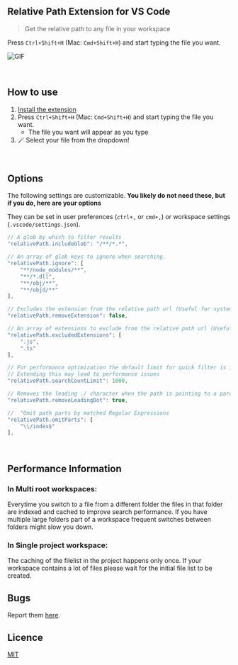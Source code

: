 ## Relative Path Extension for VS Code

> Get the relative path to any file in your workspace

Press `Ctrl+Shift+H` (Mac: `Cmd+Shift+H`) and start typing the file you want.

![GIF](https://media.giphy.com/media/3oEduJ5iRksPxpwoXC/giphy.gif)

<br/>

## How to use

1. [Install the extension](https://marketplace.visualstudio.com/items?itemName=jakob101.RelativePath&ssr=false#overview)
2. Press `Ctrl+Shift+H` (Mac: `Cmd+Shift+H`) and start typing the file you want.
    - The file you want will appear as you type
3. 🪄 Select your file from the dropdown!

<br/>

## Options

The following settings are customizable. **You likely do not need these, but if you do, here are your options**

They can be set in user preferences (`ctrl+,` or `cmd+,`) or workspace settings (`.vscode/settings.json`).

```javascript
// A glob by which to filter results
"relativePath.includeGlob": "/**/*.*",

// An array of glob keys to ignore when searching.
"relativePath.ignore": [
	"**/node_modules/**",
	"**/*.dll",
	"**/obj/**",
	"**/objd/**"
],

// Excludes the extension from the relative path url (Useful for systemjs imports).
"relativePath.removeExtension": false,

// An array of extensions to exclude from the relative path url (Useful for used with Webpack or when importing files of mixed types)
"relativePath.excludedExtensions": [
	".js",
	".ts"
],

// For performance optimization the default limit for quick filter is 1,000 files.
// Extending this may lead to performance issues
"relativePath.searchCountLimit": 1000,

// Removes the leading ./ character when the path is pointing to a parent folder.
"relativePath.removeLeadingDot": true,

//  "Omit path parts by matched Regular Expressions
"relativePath.omitParts": [
	"\\/index$"
],

```

<br/>

## Performance Information

### In Multi root workspaces:

Everytime you switch to a file from a different folder the files in that folder are indexed and
cached to improve search performance. If you have multiple large folders part of a workspace
frequent switches between folders might slow you down.

### In Single project workspace:

The caching of the filelist in the project happens only once. If your workspace contains a lot of files
please wait for the initial file list to be created.

## Bugs

Report them [here](https://github.com/jakob101/RelativePath).

## Licence

[MIT](https://github.com/Microsoft/vscode-go/blob/master/LICENSE)
